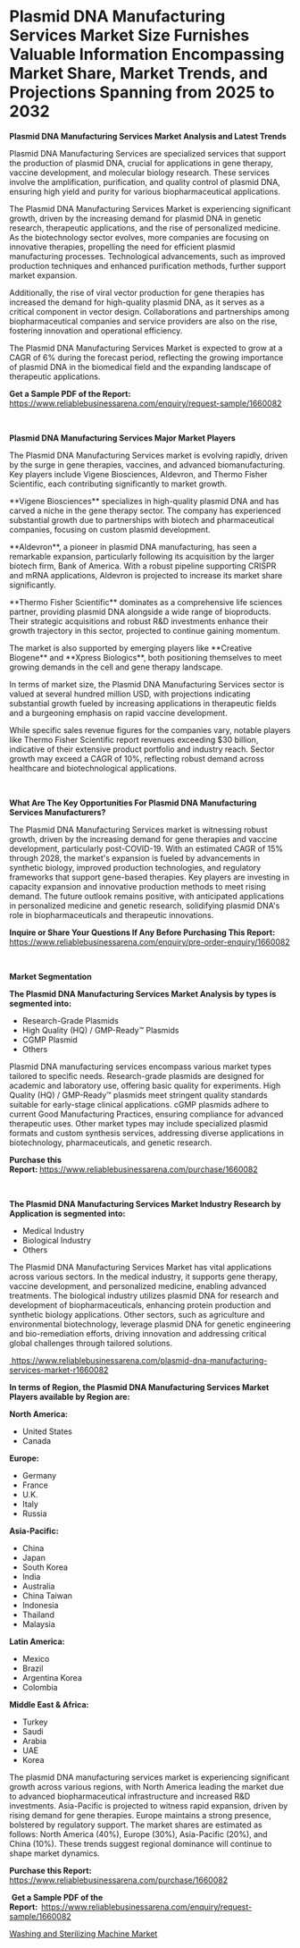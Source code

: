 <p><h1>Plasmid DNA Manufacturing Services Market Size Furnishes Valuable Information Encompassing Market Share, Market Trends, and Projections Spanning from 2025 to 2032</h1></p><p><strong>Plasmid DNA Manufacturing Services Market Analysis and Latest Trends</strong></p>
<p><p>Plasmid DNA Manufacturing Services are specialized services that support the production of plasmid DNA, crucial for applications in gene therapy, vaccine development, and molecular biology research. These services involve the amplification, purification, and quality control of plasmid DNA, ensuring high yield and purity for various biopharmaceutical applications.</p><p>The Plasmid DNA Manufacturing Services Market is experiencing significant growth, driven by the increasing demand for plasmid DNA in genetic research, therapeutic applications, and the rise of personalized medicine. As the biotechnology sector evolves, more companies are focusing on innovative therapies, propelling the need for efficient plasmid manufacturing processes. Technological advancements, such as improved production techniques and enhanced purification methods, further support market expansion.</p><p>Additionally, the rise of viral vector production for gene therapies has increased the demand for high-quality plasmid DNA, as it serves as a critical component in vector design. Collaborations and partnerships among biopharmaceutical companies and service providers are also on the rise, fostering innovation and operational efficiency.</p><p>The Plasmid DNA Manufacturing Services Market is expected to grow at a CAGR of 6% during the forecast period, reflecting the growing importance of plasmid DNA in the biomedical field and the expanding landscape of therapeutic applications.</p></p>
<p><strong>Get a Sample PDF of the Report:&nbsp;</strong> <a href="https://www.reliablebusinessarena.com/enquiry/request-sample/1660082?utm_campaign=3515&utm_medium=2&utm_source=Github&utm_content=ia&utm_term=29032025&utm_id=plasmid-dna-manufacturing-services">https://www.reliablebusinessarena.com/enquiry/request-sample/1660082</a></p>
<p>&nbsp;</p>
<p><strong>Plasmid DNA Manufacturing Services Major Market Players</strong></p>
<p><p>The Plasmid DNA Manufacturing Services market is evolving rapidly, driven by the surge in gene therapies, vaccines, and advanced biomanufacturing. Key players include Vigene Biosciences, Aldevron, and Thermo Fisher Scientific, each contributing significantly to market growth.</p><p>**Vigene Biosciences** specializes in high-quality plasmid DNA and has carved a niche in the gene therapy sector. The company has experienced substantial growth due to partnerships with biotech and pharmaceutical companies, focusing on custom plasmid development.</p><p>**Aldevron**, a pioneer in plasmid DNA manufacturing, has seen a remarkable expansion, particularly following its acquisition by the larger biotech firm, Bank of America. With a robust pipeline supporting CRISPR and mRNA applications, Aldevron is projected to increase its market share significantly.</p><p>**Thermo Fisher Scientific** dominates as a comprehensive life sciences partner, providing plasmid DNA alongside a wide range of bioproducts. Their strategic acquisitions and robust R&D investments enhance their growth trajectory in this sector, projected to continue gaining momentum.</p><p>The market is also supported by emerging players like **Creative Biogene** and **Xpress Biologics**, both positioning themselves to meet growing demands in the cell and gene therapy landscape.</p><p>In terms of market size, the Plasmid DNA Manufacturing Services sector is valued at several hundred million USD, with projections indicating substantial growth fueled by increasing applications in therapeutic fields and a burgeoning emphasis on rapid vaccine development. </p><p>While specific sales revenue figures for the companies vary, notable players like Thermo Fisher Scientific report revenues exceeding $30 billion, indicative of their extensive product portfolio and industry reach. Sector growth may exceed a CAGR of 10%, reflecting robust demand across healthcare and biotechnological applications.</p></p>
<p>&nbsp;</p>
<p><strong>What Are The Key Opportunities For Plasmid DNA Manufacturing Services Manufacturers?</strong></p>
<p><p>The Plasmid DNA Manufacturing Services market is witnessing robust growth, driven by the increasing demand for gene therapies and vaccine development, particularly post-COVID-19. With an estimated CAGR of 15% through 2028, the market's expansion is fueled by advancements in synthetic biology, improved production technologies, and regulatory frameworks that support gene-based therapies. Key players are investing in capacity expansion and innovative production methods to meet rising demand. The future outlook remains positive, with anticipated applications in personalized medicine and genetic research, solidifying plasmid DNA's role in biopharmaceuticals and therapeutic innovations.</p></p>
<p><strong>Inquire or Share Your Questions If Any Before Purchasing This Report:</strong> <a href="https://www.reliablebusinessarena.com/enquiry/pre-order-enquiry/1660082?utm_campaign=3515&utm_medium=2&utm_source=Github&utm_content=ia&utm_term=29032025&utm_id=plasmid-dna-manufacturing-services">https://www.reliablebusinessarena.com/enquiry/pre-order-enquiry/1660082</a></p>
<p>&nbsp;</p>
<p><strong>Market Segmentation</strong></p>
<p><strong>The Plasmid DNA Manufacturing Services Market Analysis by types is segmented into:</strong></p>
<p><ul><li>Research-Grade Plasmids</li><li>High Quality (HQ) / GMP-Ready™ Plasmids</li><li>CGMP Plasmid</li><li>Others</li></ul></p>
<p><p>Plasmid DNA manufacturing services encompass various market types tailored to specific needs. Research-grade plasmids are designed for academic and laboratory use, offering basic quality for experiments. High Quality (HQ) / GMP-Ready™ plasmids meet stringent quality standards suitable for early-stage clinical applications. cGMP plasmids adhere to current Good Manufacturing Practices, ensuring compliance for advanced therapeutic uses. Other market types may include specialized plasmid formats and custom synthesis services, addressing diverse applications in biotechnology, pharmaceuticals, and genetic research.</p></p>
<p><strong>Purchase this Report:&nbsp;</strong><a href="https://www.reliablebusinessarena.com/purchase/1660082?utm_campaign=3515&utm_medium=2&utm_source=Github&utm_content=ia&utm_term=29032025&utm_id=plasmid-dna-manufacturing-services">https://www.reliablebusinessarena.com/purchase/1660082</a></p>
<p>&nbsp;</p>
<p><strong>The Plasmid DNA Manufacturing Services Market Industry Research by Application is segmented into:</strong></p>
<p><ul><li>Medical Industry</li><li>Biological Industry</li><li>Others</li></ul></p>
<p><p>The Plasmid DNA Manufacturing Services Market has vital applications across various sectors. In the medical industry, it supports gene therapy, vaccine development, and personalized medicine, enabling advanced treatments. The biological industry utilizes plasmid DNA for research and development of biopharmaceuticals, enhancing protein production and synthetic biology applications. Other sectors, such as agriculture and environmental biotechnology, leverage plasmid DNA for genetic engineering and bio-remediation efforts, driving innovation and addressing critical global challenges through tailored solutions.</p></p>
<p><a href="https://www.reliablebusinessarena.com/plasmid-dna-manufacturing-services-market-r1660082?utm_campaign=3515&utm_medium=2&utm_source=Github&utm_content=ia&utm_term=29032025&utm_id=plasmid-dna-manufacturing-services">&nbsp;https://www.reliablebusinessarena.com/plasmid-dna-manufacturing-services-market-r1660082</a></p>
<p><strong>In terms of Region, the Plasmid DNA Manufacturing Services Market Players available by Region are:</strong></p>
<p>
    <p> <strong> North America: </strong>
        <ul>
            <li>United States</li>
            <li>Canada</li>
        </ul>
        </p> 
    <p> <strong> Europe: </strong>
        <ul>
            <li>Germany</li>
            <li>France</li>
            <li>U.K.</li>
            <li>Italy</li>
            <li>Russia</li>
        </ul>
        </p> 
    <p> <strong> Asia-Pacific: </strong>
        <ul>
            <li>China</li>
            <li>Japan</li>
            <li>South Korea</li>
            <li>India</li>
            <li>Australia</li>
            <li>China Taiwan</li>
            <li>Indonesia</li>
            <li>Thailand</li>
            <li>Malaysia</li>
        </ul>
        </p> 
    <p> <strong> Latin America: </strong>
        <ul>
            <li>Mexico</li>
            <li>Brazil</li>
            <li>Argentina Korea</li>
            <li>Colombia</li>
        </ul>
        </p> 
    <p> <strong> Middle East & Africa: </strong>
        <ul>
            <li>Turkey</li>
            <li>Saudi</li>
            <li>Arabia</li>
            <li>UAE</li>
            <li>Korea</li>
        </ul>
    </p>
    </p>
<p><p>The plasmid DNA manufacturing services market is experiencing significant growth across various regions, with North America leading the market due to advanced biopharmaceutical infrastructure and increased R&D investments. Asia-Pacific is projected to witness rapid expansion, driven by rising demand for gene therapies. Europe maintains a strong presence, bolstered by regulatory support. The market shares are estimated as follows: North America (40%), Europe (30%), Asia-Pacific (20%), and China (10%). These trends suggest regional dominance will continue to shape market dynamics.</p></p>
<p><strong>Purchase this Report: </strong><a href="https://www.reliablebusinessarena.com/purchase/1660082?utm_campaign=3515&utm_medium=2&utm_source=Github&utm_content=ia&utm_term=29032025&utm_id=plasmid-dna-manufacturing-services">https://www.reliablebusinessarena.com/purchase/1660082</a></p>
<p>&nbsp;<strong>Get a Sample PDF of the Report:&nbsp;&nbsp;</strong><a href="https://www.reliablebusinessarena.com/enquiry/request-sample/1660082?utm_campaign=3515&utm_medium=2&utm_source=Github&utm_content=ia&utm_term=29032025&utm_id=plasmid-dna-manufacturing-services">https://www.reliablebusinessarena.com/enquiry/request-sample/1660082</a></p>
<p><strong></strong></p>
<p><p><a href="https://github.com/wyettillesr4/Market-Research-Report-List-1/blob/main/washing-and-sterilizing-machine-market.md?utm_campaign=3515&utm_medium=2&utm_source=Github&utm_content=ia&utm_term=29032025&utm_id=plasmid-dna-manufacturing-services">Washing and Sterilizing Machine Market</a></p></p>
